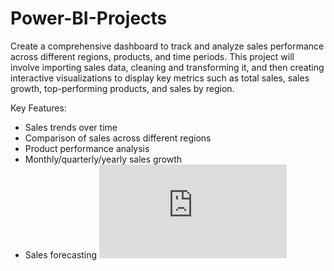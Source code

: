 # Power-BI-Projects
Create a comprehensive dashboard to track and analyze sales performance across different regions, products, and time periods. This project will involve importing sales data, cleaning and transforming it, and then creating interactive visualizations to display key metrics such as total sales, sales growth, top-performing products, and sales by region.

Key Features:
* Sales trends over time
* Comparison of sales across different regions
* Product performance analysis
* Monthly/quarterly/yearly sales growth
* Sales forecasting
![Screenshot 2023-07-28 152259](https://github.com/Haneenksalam/Power-BI-Projects/blob/main/Sales%20Report.pdf)
